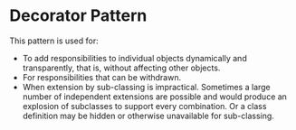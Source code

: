 <h1>Decorator Pattern</h1>

<p>This pattern is used for:</p>

<ul>
    <li>
        To add responsibilities to individual objects dynamically and transparently, that is, without affecting other objects.
    </li>
    <li>
        For responsibilities that can be withdrawn.
    </li>
    <li>
        When extension by sub-classing is impractical. Sometimes a large number of independent extensions are possible and would
        produce an explosion of subclasses to support every combination. Or a class definition may be hidden or otherwise unavailable
        for sub-classing.
    </li>
</ul>